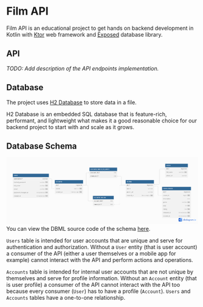 # Film API

Film API is an educational project to get hands on backend development in Kotlin
with [Ktor](https://ktor.io/) web framework and [Exposed](https://jetbrains.github.io/Exposed/home.html) database library.

## API

*TODO: Add description of the API endpoints implementation.*

## Database

The project uses [H2 Database](https://www.h2database.com/) to store data in a file.

H2 Database is an embedded SQL database that is feature-rich, performant, and
lightweight what makes it a good reasonable choice for our backend project to
start with and scale as it grows.

## Database Schema

![Film API Database Schema](images/database-schema.png)
You can view the DBML source code of the schema [here](https://dbdiagram.io/d/Film-API-66042011ae072629ce197d7a).

`Users` table is intended for user accounts that are unique and serve for
authentication and authorization.
Without a `User` entity (that is user account) a consumer of the API (either a
user themselves or a mobile app for example) cannot interact with the API and
perform actions and operations.

`Accounts` table is intended for internal user accounts that are not unique
by themselves and serve for profile information.
Without an `Account` entity (that is user profile) a consumer of the API cannot
interact with the API too because every consumer (`User`) has to have a profile
(`Account`).
`Users` and `Accounts` tables have a one-to-one relationship.
